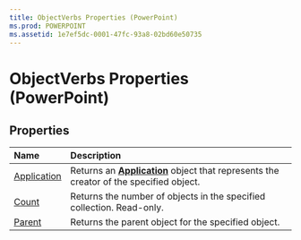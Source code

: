 ```yaml
---
title: ObjectVerbs Properties (PowerPoint)
ms.prod: POWERPOINT
ms.assetid: 1e7ef5dc-0001-47fc-93a8-02bd60e50735
---
```



# ObjectVerbs Properties (PowerPoint)

## Properties



|**Name**|**Description**|
|:-----|:-----|
|[Application](objectverbs-application-property-powerpoint.md)|Returns an  **[Application](application-object-powerpoint.md)** object that represents the creator of the specified object.|
|[Count](objectverbs-count-property-powerpoint.md)|Returns the number of objects in the specified collection. Read-only.|
|[Parent](objectverbs-parent-property-powerpoint.md)|Returns the parent object for the specified object.|

